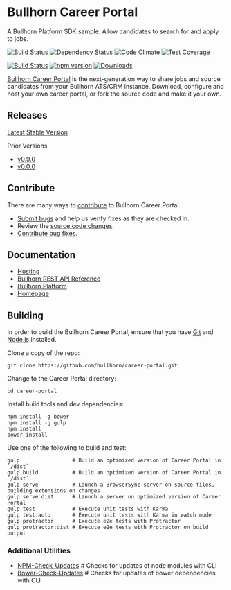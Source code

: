 # Bullhorn Career Portal
A Bullhorn Platform SDK sample. Allow candidates to search for and apply to jobs.

[![Build Status](https://travis-ci.org/bullhorn/career-portal.svg?branch=development)](https://travis-ci.org/bullhorn/career-portal)
[![Dependency Status](https://gemnasium.com/bullhorn/career-portal.svg)](https://gemnasium.com/bullhorn/career-portal)
[![Code Climate](https://codeclimate.com/github/bullhorn/career-portal/badges/gpa.svg)](https://codeclimate.com/github/bullhorn/career-portal)
[![Test Coverage](https://codeclimate.com/github/bullhorn/career-portal/badges/coverage.svg)](https://codeclimate.com/github/bullhorn/career-portal/coverage)

[![Build Status](https://travis-ci.org/Microsoft/TypeScript.svg?branch=master)](https://travis-ci.org/Microsoft/TypeScript)
[![npm version](https://badge.fury.io/js/typescript.svg)](http://badge.fury.io/js/typescript)
[![Downloads](http://img.shields.io/npm/dm/TypeScript.svg)](https://npmjs.org/package/typescript)

[Bullhorn Career Portal](http://www.bullhornt.com/) is the next-generation way to share jobs and source candidates from your Bullhorn ATS/CRM instance. Download, configure and host your own career portal, or fork the source code and make it your own.

## Releases

[Latest Stable Version](https://github.com/bullhorn/career-portal/releases/tag/v0.9.1)

Prior Versions
* [v0.9.0](https://github.com/bullhorn/career-portal/releases/tag/v0.9.0)
* [v0.0.0](https://github.com/bullhorn/career-portal/releases/tag/v0.0.0)

## Contribute

There are many ways to [contribute](https://github.com/bullhorn/career-portal/blob/master/CONTRIBUTING.md) to Bullhorn Career Portal.
* [Submit bugs](https://github.com/bullhorn/career-portal/issues) and help us verify fixes as they are checked in.
* Review the [source code changes](https://github.com/bullhorn/career-portal/pulls).
* [Contribute bug fixes](https://github.com/bullhorn/career-portal/blob/master/CONTRIBUTING.md).

## Documentation

*  [Hosting](http://www.bullhorn.com)
*  [Bullhorn REST API Reference](http://developer.bullhorn.com/articles/getting_started)
*  [Bullhorn Platform](http://bullhorn.github.io/platform/)
*  [Homepage](http://www.bullhorn.com/)

## Building

In order to build the Bullhorn Career Portal, ensure that you have [Git](http://git-scm.com/downloads) and [Node.js](http://nodejs.org/) installed.

Clone a copy of the repo:

```
git clone https://github.com/bullhorn/career-portal.git
```

Change to the Career Portal directory:

```
cd career-portal
```

Install build tools and dev dependencies:

```
npm install -g bower
npm install -g gulp
npm install
bower install

```

Use one of the following to build and test:

```
gulp                 # Build an optimized version of Career Portal in `/dist`
gulp build           # Build an optimized version of Career Portal in `/dist`
gulp serve           # Launch a BrowserSync server on source files, building extensions on changes
gulp serve:dist      # Launch a server on optimized version of Career Portal
gulp test            # Execute unit tests with Karma
gulp test:auto       # Execute unit tests with Karma in watch mode
gulp protractor      # Execute e2e tests with Protractor
gulp protractor:dist # Execute e2e tests with Protractor on build output
```

### Additional Utilities
* [NPM-Check-Updates](https://github.com/tjunnone/npm-check-updates)        # Checks for updates of node modules with CLI
* [Bower-Check-Updates](https://github.com/se-panfilov/bower-check-updates) # Checks for updates of bower dependencies with CLI
